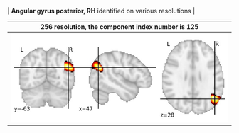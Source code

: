 


| **Angular gyrus posterior, RH** identified on various resolutions |

| 256 resolution, the component index number is 125|  
|:---:|  
| ![Component 256](../256/final/125.jpg "From component 256: Angular gyrus posterior, RH") |